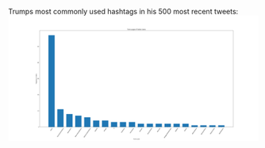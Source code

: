 Trumps most commonly used hashtags in his 500 most recent tweets:
![Alt Text](https://github.com/saverymax/Twitter-Mining/blob/master/trump/trumps_tweets/most_common_hashtags.png)
